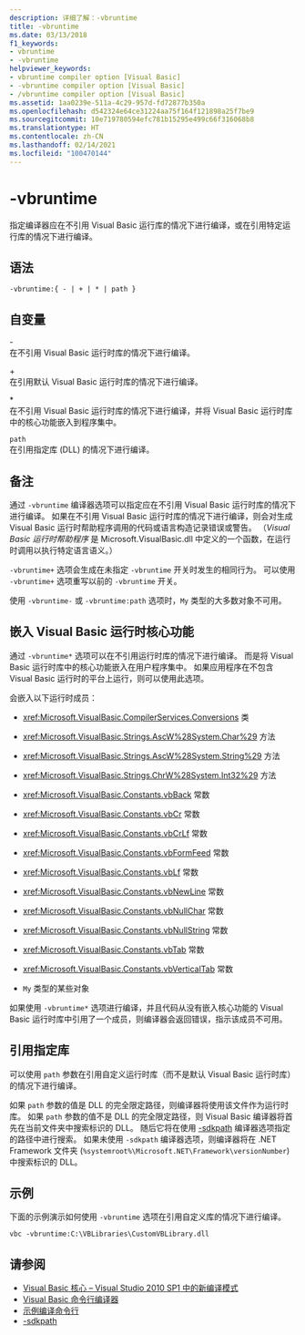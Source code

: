 ```yaml
---
description: 详细了解：-vbruntime
title: -vbruntime
ms.date: 03/13/2018
f1_keywords:
- vbruntime
- -vbruntime
helpviewer_keywords:
- vbruntime compiler option [Visual Basic]
- -vbruntime compiler option [Visual Basic]
- /vbruntime compiler option [Visual Basic]
ms.assetid: 1aa0239e-511a-4c29-957d-fd72877b350a
ms.openlocfilehash: d542324e64ce31224aa75f164f121898a25f7be9
ms.sourcegitcommit: 10e719780594efc781b15295e499c66f316068b8
ms.translationtype: HT
ms.contentlocale: zh-CN
ms.lasthandoff: 02/14/2021
ms.locfileid: "100470144"
---
```

# <a name="-vbruntime"></a>-vbruntime

指定编译器应在不引用 Visual Basic 运行库的情况下进行编译，或在引用特定运行库的情况下进行编译。  
  
## <a name="syntax"></a>语法  
  
```console  
-vbruntime:{ - | + | * | path }  
```  
  
## <a name="arguments"></a>自变量  

 \-  
 在不引用 Visual Basic 运行时库的情况下进行编译。  
  
 \+  
 在引用默认 Visual Basic 运行时库的情况下进行编译。  
  
 \*  
 在不引用 Visual Basic 运行时库的情况下进行编译，并将 Visual Basic 运行时库中的核心功能嵌入到程序集中。  
  
 `path`  
 在引用指定库 (DLL) 的情况下进行编译。  
  
## <a name="remarks"></a>备注  

 通过 `-vbruntime` 编译器选项可以指定应在不引用 Visual Basic 运行时库的情况下进行编译。 如果在不引用 Visual Basic 运行时库的情况下进行编译，则会对生成 Visual Basic 运行时帮助程序调用的代码或语言构造记录错误或警告。 （*Visual Basic 运行时帮助程序* 是 Microsoft.VisualBasic.dll 中定义的一个函数，在运行时调用以执行特定语言语义。）  
  
 `-vbruntime+` 选项会生成在未指定 `-vbruntime` 开关时发生的相同行为。 可以使用 `-vbruntime+` 选项重写以前的 `-vbruntime` 开关。  
  
 使用 `-vbruntime-` 或 `-vbruntime:path` 选项时，`My` 类型的大多数对象不可用。  
  
## <a name="embedding-visual-basic-runtime-core-functionality"></a>嵌入 Visual Basic 运行时核心功能  

 通过 `-vbruntime*` 选项可以在不引用运行时库的情况下进行编译。 而是将 Visual Basic 运行时库中的核心功能嵌入在用户程序集中。 如果应用程序在不包含 Visual Basic 运行时的平台上运行，则可以使用此选项。  
  
 会嵌入以下运行时成员：  
  
- <xref:Microsoft.VisualBasic.CompilerServices.Conversions> 类  
  
- <xref:Microsoft.VisualBasic.Strings.AscW%28System.Char%29> 方法  
  
- <xref:Microsoft.VisualBasic.Strings.AscW%28System.String%29> 方法  
  
- <xref:Microsoft.VisualBasic.Strings.ChrW%28System.Int32%29> 方法  
  
- <xref:Microsoft.VisualBasic.Constants.vbBack> 常数  
  
- <xref:Microsoft.VisualBasic.Constants.vbCr> 常数  
  
- <xref:Microsoft.VisualBasic.Constants.vbCrLf> 常数  
  
- <xref:Microsoft.VisualBasic.Constants.vbFormFeed> 常数  
  
- <xref:Microsoft.VisualBasic.Constants.vbLf> 常数  
  
- <xref:Microsoft.VisualBasic.Constants.vbNewLine> 常数  
  
- <xref:Microsoft.VisualBasic.Constants.vbNullChar> 常数  
  
- <xref:Microsoft.VisualBasic.Constants.vbNullString> 常数  
  
- <xref:Microsoft.VisualBasic.Constants.vbTab> 常数  
  
- <xref:Microsoft.VisualBasic.Constants.vbVerticalTab> 常数  
  
- `My` 类型的某些对象  
  
 如果使用 `-vbruntime*` 选项进行编译，并且代码从没有嵌入核心功能的 Visual Basic 运行时库中引用了一个成员，则编译器会返回错误，指示该成员不可用。  
  
## <a name="referencing-a-specified-library"></a>引用指定库  

 可以使用 `path` 参数在引用自定义运行时库（而不是默认 Visual Basic 运行时库）的情况下进行编译。  
  
 如果 `path` 参数的值是 DLL 的完全限定路径，则编译器将使用该文件作为运行时库。 如果 `path` 参数的值不是 DLL 的完全限定路径，则 Visual Basic 编译器将首先在当前文件夹中搜索标识的 DLL。 随后它将在使用 [-sdkpath](sdkpath.md) 编译器选项指定的路径中进行搜索。 如果未使用 `-sdkpath` 编译器选项，则编译器将在 .NET Framework 文件夹 (`%systemroot%\Microsoft.NET\Framework\versionNumber`) 中搜索标识的 DLL。  
  
## <a name="example"></a>示例  

 下面的示例演示如何使用 `-vbruntime` 选项在引用自定义库的情况下进行编译。  
  
```console
vbc -vbruntime:C:\VBLibraries\CustomVBLibrary.dll  
```  
  
## <a name="see-also"></a>请参阅

- [Visual Basic 核心 – Visual Studio 2010 SP1 中的新编译模式](https://devblogs.microsoft.com/vbteam/vb-core-new-compilation-mode-in-visual-studio-2010-sp1/)
- [Visual Basic 命令行编译器](index.md)
- [示例编译命令行](sample-compilation-command-lines.md)
- [-sdkpath](sdkpath.md)
